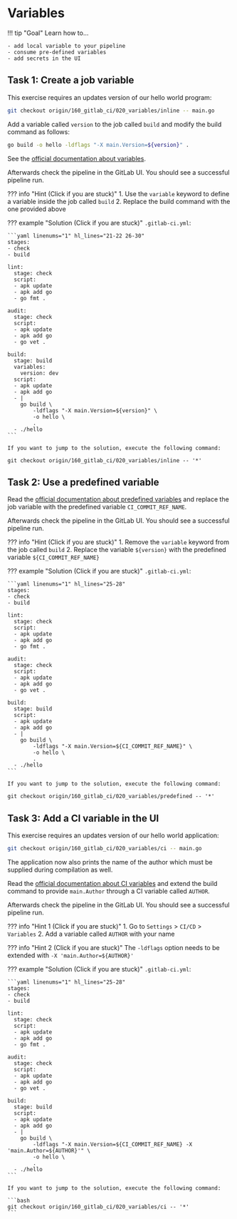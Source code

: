 # Variables

!!! tip "Goal"
    Learn how to...

    - add local variable to your pipeline
    - consume pre-defined variables
    - add secrets in the UI

## Task 1: Create a job variable

This exercise requires an updates version of our hello world program:

```bash
git checkout origin/160_gitlab_ci/020_variables/inline -- main.go
```

Add a variable called `version` to the job called `build` and modify the build command as follows:

```bash
go build -o hello -ldflags "-X main.Version=${version}" .
```

See the [official documentation about variables](https://docs.gitlab.com/ee/ci/variables/index.html#define-a-cicd-variable-in-the-gitlab-ciyml-file).

Afterwards check the pipeline in the GitLab UI. You should see a successful pipeline run.

??? info "Hint (Click if you are stuck)"
    1. Use the `variable` keyword to define a variable inside the job called `build`
    2. Replace the build command with the one provided above

??? example "Solution (Click if you are stuck)"
    `.gitlab-ci.yml`:

    ```yaml linenums="1" hl_lines="21-22 26-30"
    stages:
    - check
    - build

    lint:
      stage: check
      script:
      - apk update
      - apk add go
      - go fmt .

    audit:
      stage: check
      script:
      - apk update
      - apk add go
      - go vet .

    build:
      stage: build
      variables:
        version: dev
      script:
      - apk update
      - apk add go
      - |
        go build \
            -ldflags "-X main.Version=${version}" \
            -o hello \
            .
      - ./hello
    ```
    
    If you want to jump to the solution, execute the following command:

    git checkout origin/160_gitlab_ci/020_variables/inline -- '*'

## Task 2: Use a predefined variable

Read the [official documentation about predefined variables](https://docs.gitlab.com/ee/ci/variables/index.html#predefined-cicd-variables) and replace the job variable with the predefined variable `CI_COMMIT_REF_NAME`.

Afterwards check the pipeline in the GitLab UI. You should see a successful pipeline run.

??? info "Hint (Click if you are stuck)"
    1. Remove the `variable` keyword from the job called `build`
    2. Replace the variable `${version}` with the predefined variable `${CI_COMMIT_REF_NAME}`

??? example "Solution (Click if you are stuck)"
    `.gitlab-ci.yml`:
    
    ```yaml linenums="1" hl_lines="25-28"
    stages:
    - check
    - build

    lint:
      stage: check
      script:
      - apk update
      - apk add go
      - go fmt .

    audit:
      stage: check
      script:
      - apk update
      - apk add go
      - go vet .

    build:
      stage: build
      script:
      - apk update
      - apk add go
      - |
        go build \
            -ldflags "-X main.Version=${CI_COMMIT_REF_NAME}" \
            -o hello \
            .
      - ./hello
    ```
    
    If you want to jump to the solution, execute the following command:

    git checkout origin/160_gitlab_ci/020_variables/predefined -- '*'

## Task 3: Add a CI variable in the UI

This exercise requires an updates version of our hello world application:

```bash
git checkout origin/160_gitlab_ci/020_variables/ci -- main.go
```

The application now also prints the name of the author which must be supplied during compilation as well.

Read the [official documentation about CI variables](https://docs.gitlab.com/ee/ci/variables/#define-a-cicd-variable-in-the-ui) and extend the build command to provide `main.Author` through a CI variable called `AUTHOR`.

Afterwards check the pipeline in the GitLab UI. You should see a successful pipeline run.

??? info "Hint 1 (Click if you are stuck)"
    1. Go to `Settings` > `CI/CD` > `Variables`
    2. Add a variable called `AUTHOR` with your name

??? info "Hint 2 (Click if you are stuck)"
    The `-ldflags` option needs to be extended with `-X 'main.Author=${AUTHOR}'`

??? example "Solution (Click if you are stuck)"
    `.gitlab-ci.yml`:
    
    ```yaml linenums="1" hl_lines="25-28"
    stages:
    - check
    - build

    lint:
      stage: check
      script:
      - apk update
      - apk add go
      - go fmt .

    audit:
      stage: check
      script:
      - apk update
      - apk add go
      - go vet .

    build:
      stage: build
      script:
      - apk update
      - apk add go
      - |
        go build \
            -ldflags "-X main.Version=${CI_COMMIT_REF_NAME} -X 'main.Author=${AUTHOR}'" \
            -o hello \
            .
      - ./hello
    ```
    
    If you want to jump to the solution, execute the following command:

    ```bash
    git checkout origin/160_gitlab_ci/020_variables/ci -- '*'
    ```

<!-- TODO: masked variables -->

<!-- TODO: protected variables -->

<!-- TODO: default values and descriptions -->
